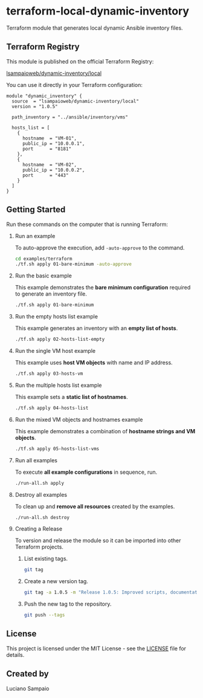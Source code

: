 # terraform-local-dynamic-inventory
Terraform module that generates local dynamic Ansible inventory files.

## Terraform Registry

This module is published on the official Terraform Registry:

[lsampaioweb/dynamic-inventory/local](https://registry.terraform.io/modules/lsampaioweb/dynamic-inventory/local/latest)

You can use it directly in your Terraform configuration:

```hcl
module "dynamic_inventory" {
  source  = "lsampaioweb/dynamic-inventory/local"
  version = "1.0.5"

  path_inventory = "../ansible/inventory/vms"

  hosts_list = [
    {
      hostname  = "VM-01",
      public_ip = "10.0.0.1",
      port      = "8181"
    },
    {
      hostname  = "VM-02",
      public_ip = "10.0.0.2",
      port      = "443"
    }
  ]
}
```

## Getting Started

Run these commands on the computer that is running Terraform:

1. Run an example

    To auto-approve the execution, add `-auto-approve` to the command.

    ```bash
    cd examples/terraform
    ./tf.sh apply 01-bare-minimum -auto-approve
    ```

1. Run the basic example

    This example demonstrates the **bare minimum configuration** required to generate an inventory file.

    ```bash
    ./tf.sh apply 01-bare-minimum
    ```

1. Run the empty hosts list example

    This example generates an inventory with an **empty list of hosts**.

    ```bash
    ./tf.sh apply 02-hosts-list-empty
    ```

1. Run the single VM host example

    This example uses **host VM objects** with name and IP address.

    ```bash
    ./tf.sh apply 03-hosts-vm
    ```

1. Run the multiple hosts list example

    This example sets a **static list of hostnames**.

    ```bash
    ./tf.sh apply 04-hosts-list
    ```

1. Run the mixed VM objects and hostnames example

    This example demonstrates a combination of **hostname strings and VM objects**.

    ```bash
    ./tf.sh apply 05-hosts-list-vms
    ```

1. Run all examples

    To execute **all example configurations** in sequence, run.

    ```bash
    ./run-all.sh apply
    ```

1. Destroy all examples

    To clean up and **remove all resources** created by the examples.

    ```bash
    ./run-all.sh destroy
    ```

1. Creating a Release

    To version and release the module so it can be imported into other Terraform projects.

    1. List existing tags.
        ```bash
        git tag
        ```

    1. Create a new version tag.
        ```bash
        git tag -a 1.0.5 -m "Release 1.0.5: Improved scripts, documentation, and environment support"
        ```

    1. Push the new tag to the repository.
        ```bash
        git push --tags
        ```

## License

This project is licensed under the MIT License - see the [LICENSE](LICENSE "MIT License") file for details.

## Created by

Luciano Sampaio
